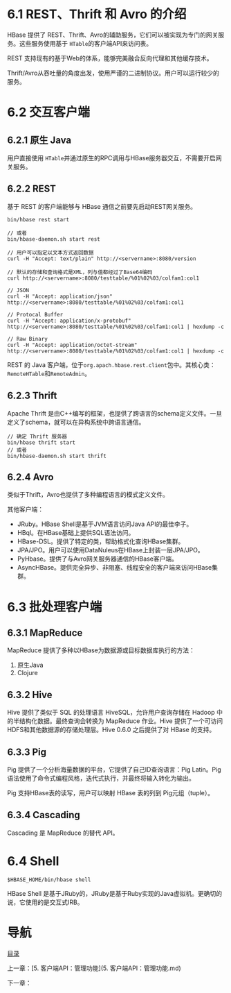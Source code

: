 # 6.1 REST、Thrift 和 Avro 的介绍

HBase 提供了 REST、Thrift、Avro的辅助服务，它们可以被实现为专门的网关服务。这些服务使用基于 `HTable`的客户端API来访问表。

REST 支持现有的基于Web的体系，能够完美融合反向代理和其他缓存技术。

Thrift/Avro从吞吐量的角度出发，使用严谨的二进制协议。用户可以运行较少的服务。

# 6.2 交互客户端

## 6.2.1 原生 Java

用户直接使用 `HTable`并通过原生的RPC调用与HBase服务器交互，不需要开启网关服务。

## 6.2.2 REST

基于 REST 的客户端能够与 HBase 通信之前要先启动REST网关服务。

```shell
bin/hbase rest start

// 或者
bin/hbase-daemon.sh start rest
```

```shell
// 用户可以指定以文本方式返回数据
curl -H "Accept: text/plain" http://<servername>:8080/version

// 默认的存储和查询格式是XML，列与值都经过了Base64编码
curl http://<servername>:8080/testtable/%01%02%03/colfam1:col1

// JSON
curl -H "Accept: application/json" http://<servername>:8080/testtable/%01%02%03/colfam1:col1

// Protocal Buffer
curl -H "Accept: application/x-protobuf" http://<servername>:8080/testtable/%01%02%03/colfam1:col1 | hexdump -c

// Raw Binary
curl -H "Accept: application/octet-stream" http://<servername>:8080/testtable/%01%02%03/colfam1:col1 | hexdump -c
```

REST 的 Java 客户端，位于`org.apach.hbase.rest.client`包中。其核心类：`RemoteHTable`和`RemoteAdmin`。

## 6.2.3 Thrift

Apache Thrift 是由C++编写的框架，也提供了跨语言的schema定义文件。一旦定义了schema，就可以在异构系统中跨语言通信。

```shell
// 确定 Thrift 服务器
bin/hbase thrift start
// 或者
bin/hbase-daemon.sh start thrift
```

## 6.2.4 Avro

类似于Thrift，Avro也提供了多种编程语言的模式定义文件。

其他客户端：

- JRuby。HBase Shell是基于JVM语言访问Java API的最佳李子。
- HBql。在HBase基础上提供SQL语法访问。
- HBase-DSL。提供了特定的类，帮助格式化查询HBase集群。
- JPA/JPO。用户可以使用DataNuleus在HBase上封装一层JPA/JPO。
- PyHbase。提供了与Avro网关服务器通信的HBase客户端。
- AsyncHBase。提供完全异步、非阻塞、线程安全的客户端来访问HBase集群。



# 6.3 批处理客户端

## 6.3.1 MapReduce

MapReduce 提供了多种以HBase为数据源或目标数据库执行的方法：

1. 原生Java
2. Clojure

## 6.3.2 Hive

Hive 提供了类似于 SQL 的处理语言 HiveSQL，允许用户查询存储在 Hadoop 中的半结构化数据。最终查询会转换为 MapReduce 作业。Hive  提供了一个可访问HDFS和其他数据源的存储处理层。Hive 0.6.0 之后提供了对 HBase 的支持。

## 6.3.3 Pig

Pig 提供了一个分析海量数据的平台，它提供了自己ID查询语言：Pig Latin。Pig语法使用了命令式编程风格，迭代式执行，并最终将输入转化为输出。

Pig 支持HBase表的读写，用户可以映射 HBase 表的列到 Pig元组（tuple）。

## 6.3.4 Cascading

Cascading 是 MapReduce 的替代 API。



# 6.4 Shell

```shell
$HBASE_HOME/bin/hbase shell
```

HBase Shell 是基于JRuby的，JRuby是基于Ruby实现的Java虚拟机。更确切的说，它使用的是交互式IRB。




# 导航

[目录](README.md)

上一章：[5. 客户端API：管理功能](5. 客户端API：管理功能.md)

下一章：
